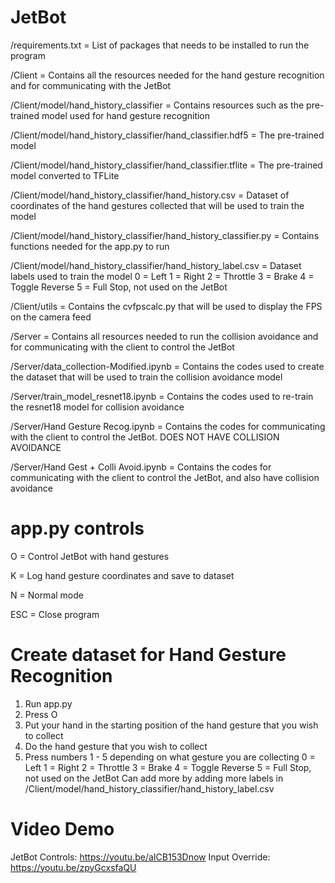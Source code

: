 # JetBot

/requirements.txt = List of packages that needs to be installed to run the program

/Client = Contains all the resources needed for the hand gesture recognition and for communicating with the JetBot

/Client/model/hand_history_classifier = Contains resources such as the pre-trained model used for hand gesture recognition

/Client/model/hand_history_classifier/hand_classifier.hdf5 = The pre-trained model

/Client/model/hand_history_classifier/hand_classifier.tflite = The pre-trained model converted to TFLite

/Client/model/hand_history_classifier/hand_history.csv = Dataset of coordinates of the hand gestures collected that will be used to train the model

/Client/model/hand_history_classifier/hand_history_classifier.py = Contains functions needed for the app.py to run

/Client/model/hand_history_classifier/hand_history_label.csv = Dataset labels used to train the model
0 = Left
1 = Right
2 = Throttle
3 = Brake
4 = Toggle Reverse
5 = Full Stop, not used on the JetBot

/Client/utils = Contains the cvfpscalc.py that will be used to display the FPS on the camera feed

/Server = Contains all resources needed to run the collision avoidance and for communicating with the client to control the JetBot

/Server/data_collection-Modified.ipynb = Contains the codes used to create the dataset that will be used to train the collision avoidance model

/Server/train_model_resnet18.ipynb = Contains the codes used to re-train the resnet18 model for collision avoidance 

/Server/Hand Gesture Recog.ipynb = Contains the codes for communicating with the client to control the JetBot. DOES NOT HAVE COLLISION AVOIDANCE

/Server/Hand Gest + Colli Avoid.ipynb = Contains the codes for communicating with the client to control the JetBot, and also have collision avoidance

# app.py controls

O = Control JetBot with hand gestures

K = Log hand gesture coordinates and save to dataset

N = Normal mode

ESC = Close program

# Create dataset for Hand Gesture Recognition

1. Run app.py
2. Press O
3. Put your hand in the starting position of the hand gesture that you wish to collect
4. Do the hand gesture that you wish to collect
5. Press numbers 1 - 5 depending on what gesture you are collecting
0 = Left
1 = Right
2 = Throttle
3 = Brake
4 = Toggle Reverse
5 = Full Stop, not used on the JetBot
Can add more by adding more labels in /Client/model/hand_history_classifier/hand_history_label.csv

# Video Demo

JetBot Controls: https://youtu.be/aICB153Dnow
Input Override: https://youtu.be/zpyGcxsfaQU





